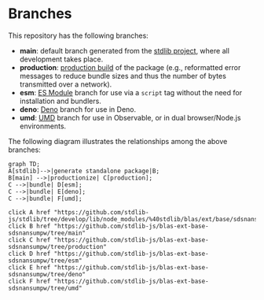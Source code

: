 <!--

@license Apache-2.0

Copyright (c) 2022 The Stdlib Authors.

Licensed under the Apache License, Version 2.0 (the "License");
you may not use this file except in compliance with the License.
You may obtain a copy of the License at

    http://www.apache.org/licenses/LICENSE-2.0

Unless required by applicable law or agreed to in writing, software
distributed under the License is distributed on an "AS IS" BASIS,
WITHOUT WARRANTIES OR CONDITIONS OF ANY KIND, either express or implied.
See the License for the specific language governing permissions and
limitations under the License.

-->

# Branches

This repository has the following branches:

-   **main**: default branch generated from the [stdlib project][stdlib-url], where all development takes place.
-   **production**: [production build][production-url] of the package (e.g., reformatted error messages to reduce bundle sizes and thus the number of bytes transmitted over a network).
-   **esm**: [ES Module][esm-url] branch for use via a `script` tag without the need for installation and bundlers.
-   **deno**: [Deno][deno-url] branch for use in Deno.
-   **umd**: [UMD][umd-url] branch for use in Observable, or in dual browser/Node.js environments.

The following diagram illustrates the relationships among the above branches:

```mermaid
graph TD;
A[stdlib]-->|generate standalone package|B;
B[main] -->|productionize| C[production];
C -->|bundle| D[esm];
C -->|bundle| E[deno];
C -->|bundle| F[umd];

click A href "https://github.com/stdlib-js/stdlib/tree/develop/lib/node_modules/%40stdlib/blas/ext/base/sdsnansumpw"
click B href "https://github.com/stdlib-js/blas-ext-base-sdsnansumpw/tree/main"
click C href "https://github.com/stdlib-js/blas-ext-base-sdsnansumpw/tree/production"
click D href "https://github.com/stdlib-js/blas-ext-base-sdsnansumpw/tree/esm"
click E href "https://github.com/stdlib-js/blas-ext-base-sdsnansumpw/tree/deno"
click F href "https://github.com/stdlib-js/blas-ext-base-sdsnansumpw/tree/umd"
```

[stdlib-url]: https://github.com/stdlib-js/stdlib/tree/develop/lib/node_modules/%40stdlib/blas/ext/base/sdsnansumpw
[production-url]: https://github.com/stdlib-js/blas-ext-base-sdsnansumpw/tree/production
[deno-url]: https://github.com/stdlib-js/blas-ext-base-sdsnansumpw/tree/deno
[umd-url]: https://github.com/stdlib-js/blas-ext-base-sdsnansumpw/tree/umd
[esm-url]: https://github.com/stdlib-js/blas-ext-base-sdsnansumpw/tree/esm